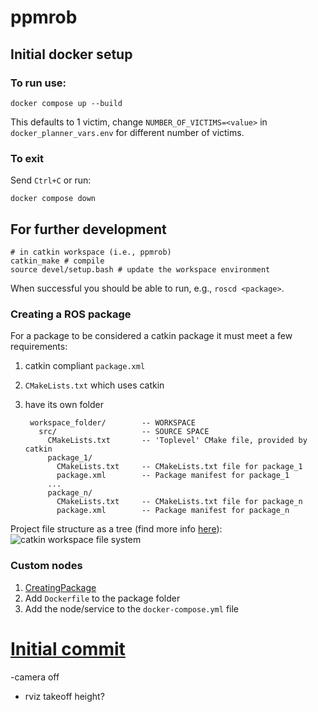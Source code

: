 # ppmrob
## Initial docker setup
### To run use:
``
docker compose up --build
``

This defaults to 1 victim, change `NUMBER_OF_VICTIMS=<value>` in `docker_planner_vars.env` for different number of victims.

### To exit
Send `Ctrl+C` or run:

``
docker compose down
``

## For further development

    # in catkin workspace (i.e., ppmrob)
    catkin_make # compile
    source devel/setup.bash # update the workspace environment


When successful you should be able to run, e.g., `roscd <package>`.

### Creating a ROS package
For a package to be considered a catkin package it must meet a few requirements:
1.  catkin compliant `package.xml`
1. `CMakeLists.txt` which uses catkin
1. have its own folder

        workspace_folder/        -- WORKSPACE
          src/                   -- SOURCE SPACE
            CMakeLists.txt       -- 'Toplevel' CMake file, provided by catkin
            package_1/
              CMakeLists.txt     -- CMakeLists.txt file for package_1
              package.xml        -- Package manifest for package_1
            ...
            package_n/
              CMakeLists.txt     -- CMakeLists.txt file for package_n
              package.xml        -- Package manifest for package_n

Project file structure as a tree (find more info [here](https://www.yahboom.net/public/upload/upload-html/1640334504/7.2%20Introduction%20of%20project%20files.html)):  
![catkin workspace file system](https://github.com/srothh/ppmrob/assets/128387629/88483141-cafa-4f00-95af-474e443ee353)

### Custom nodes
1. [CreatingPackage](http://wiki.ros.org/ROS/Tutorials/catkin/CreatingPackage)
2. Add `Dockerfile` to the package folder
3. Add the node/service to the `docker-compose.yml` file

# [Initial commit](https://github.com/srothh/ppmrob/commit/a84e313148c968950890c279be86650bc3b27f8c)

-camera off 
- rviz
takeoff height?



